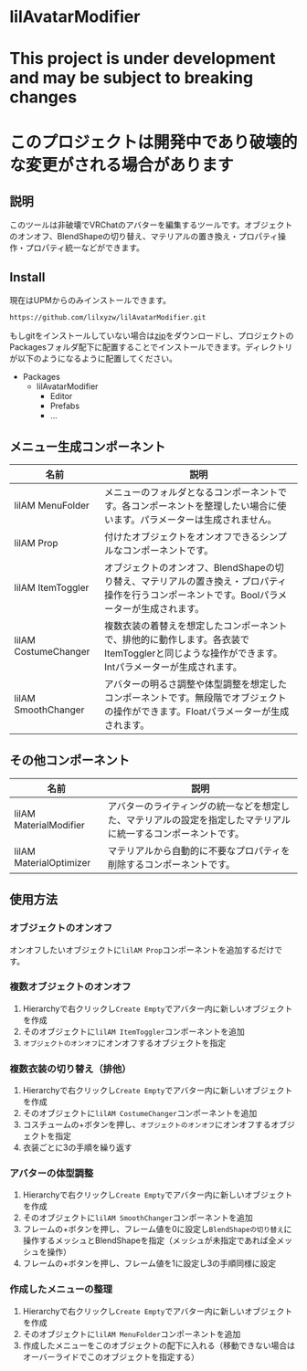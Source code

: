 lilAvatarModifier
====

# This project is under development and may be subject to breaking changes
# このプロジェクトは開発中であり破壊的な変更がされる場合があります

## 説明

このツールは非破壊でVRChatのアバターを編集するツールです。オブジェクトのオンオフ、BlendShapeの切り替え、マテリアルの置き換え・プロパティ操作・プロパティ統一などができます。

## Install

現在はUPMからのみインストールできます。

```
https://github.com/lilxyzw/lilAvatarModifier.git
```

もしgitをインストールしていない場合は[zip](https://github.com/lilxyzw/lilAvatarModifier/archive/refs/heads/main.zip)をダウンロードし、プロジェクトのPackagesフォルダ配下に配置することでインストールできます。ディレクトリが以下のようになるように配置してください。

- Packages
  - lilAvatarModifier
    - Editor
    - Prefabs
    - ...

## メニュー生成コンポーネント

|名前|説明|
|-|-|
|lilAM MenuFolder|メニューのフォルダとなるコンポーネントです。各コンポーネントを整理したい場合に使います。パラメーターは生成されません。|
|lilAM Prop|付けたオブジェクトをオンオフできるシンプルなコンポーネントです。|
|lilAM ItemToggler|オブジェクトのオンオフ、BlendShapeの切り替え、マテリアルの置き換え・プロパティ操作を行うコンポーネントです。Boolパラメーターが生成されます。|
|lilAM CostumeChanger|複数衣装の着替えを想定したコンポーネントで、排他的に動作します。各衣装でItemTogglerと同じような操作ができます。Intパラメーターが生成されます。|
|lilAM SmoothChanger|アバターの明るさ調整や体型調整を想定したコンポーネントです。無段階でオブジェクトの操作ができます。Floatパラメーターが生成されます。|

## その他コンポーネント

|名前|説明|
|-|-|
|lilAM MaterialModifier|アバターのライティングの統一などを想定した、マテリアルの設定を指定したマテリアルに統一するコンポーネントです。|
|lilAM MaterialOptimizer|マテリアルから自動的に不要なプロパティを削除するコンポーネントです。|

## 使用方法

### オブジェクトのオンオフ

オンオフしたいオブジェクトに`lilAM Prop`コンポーネントを追加するだけです。

### 複数オブジェクトのオンオフ

1. Hierarchyで右クリックし`Create Empty`でアバター内に新しいオブジェクトを作成
2. そのオブジェクトに`lilAM ItemToggler`コンポーネントを追加
3. `オブジェクトのオンオフ`にオンオフするオブジェクトを指定

### 複数衣装の切り替え（排他）

1. Hierarchyで右クリックし`Create Empty`でアバター内に新しいオブジェクトを作成
2. そのオブジェクトに`lilAM CostumeChanger`コンポーネントを追加
3. コスチュームの+ボタンを押し、`オブジェクトのオンオフ`にオンオフするオブジェクトを指定
4. 衣装ごとに3の手順を繰り返す

### アバターの体型調整

1. Hierarchyで右クリックし`Create Empty`でアバター内に新しいオブジェクトを作成
2. そのオブジェクトに`lilAM SmoothChanger`コンポーネントを追加
3. フレームの+ボタンを押し、フレーム値を0に設定し`BlendShapeの切り替え`に操作するメッシュとBlendShapeを指定（メッシュが未指定であれば全メッシュを操作）
4. フレームの+ボタンを押し、フレーム値を1に設定し3の手順同様に設定

### 作成したメニューの整理

1. Hierarchyで右クリックし`Create Empty`でアバター内に新しいオブジェクトを作成
2. そのオブジェクトに`lilAM MenuFolder`コンポーネントを追加
3. 作成したメニューをこのオブジェクトの配下に入れる（移動できない場合はオーバーライドでこのオブジェクトを指定する）

